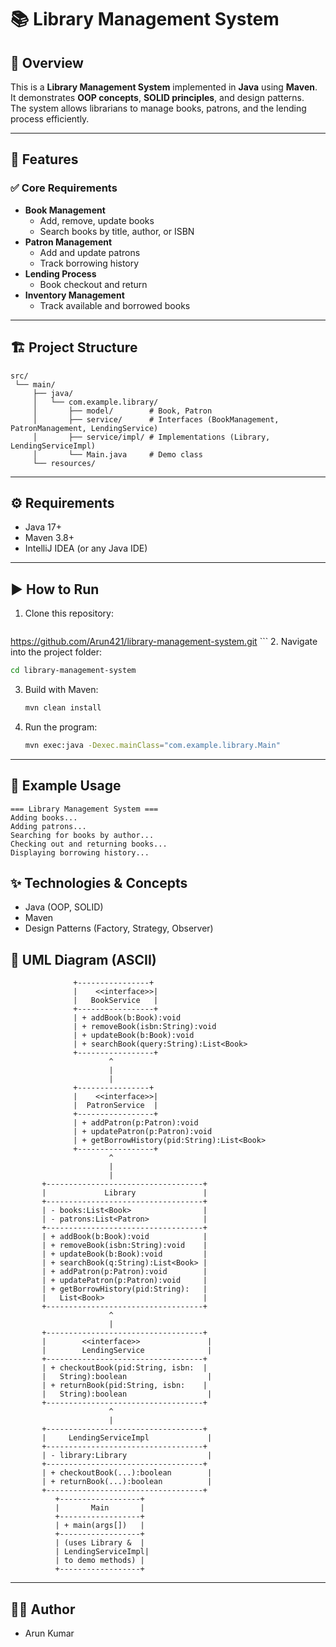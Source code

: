 # 📚 Library Management System

## 📌 Overview
This is a **Library Management System** implemented in **Java** using **Maven**.  
It demonstrates **OOP concepts**, **SOLID principles**, and design patterns.  
The system allows librarians to manage books, patrons, and the lending process efficiently.

---

## 🚀 Features
### ✅ Core Requirements
- **Book Management**
  - Add, remove, update books
  - Search books by title, author, or ISBN
- **Patron Management**
  - Add and update patrons
  - Track borrowing history
- **Lending Process**
  - Book checkout and return
- **Inventory Management**
  - Track available and borrowed books

---

## 🏗 Project Structure
```
src/
 └── main/
     ├── java/
     │   └── com.example.library/
     │       ├── model/        # Book, Patron
     │       ├── service/      # Interfaces (BookManagement, PatronManagement, LendingService)
     │       ├── service/impl/ # Implementations (Library, LendingServiceImpl)
     │       └── Main.java     # Demo class
     └── resources/
```

---

## ⚙️ Requirements
- Java 17+
- Maven 3.8+
- IntelliJ IDEA (or any Java IDE)

---

## ▶️ How to Run
1. Clone this repository:
   ```bash
https://github.com/Arun421/library-management-system.git   ```
2. Navigate into the project folder:
   ```bash
   cd library-management-system
   ```
3. Build with Maven:
   ```bash
   mvn clean install
   ```
4. Run the program:
   ```bash
   mvn exec:java -Dexec.mainClass="com.example.library.Main"
   ```

---

## 🧪 Example Usage
```text
=== Library Management System ===
Adding books...
Adding patrons...
Searching for books by author...
Checking out and returning books...
Displaying borrowing history...
```

## ✨ Technologies & Concepts
- Java (OOP, SOLID)
- Maven
- Design Patterns (Factory, Strategy, Observer)

## 📖 UML Diagram (ASCII)
                  +----------------+
                  |    <<interface>>|
                  |   BookService   |
                  +-----------------+
                  | + addBook(b:Book):void
                  | + removeBook(isbn:String):void
                  | + updateBook(b:Book):void
                  | + searchBook(query:String):List<Book>
                  +-----------------+
                          ^
                          |
                          |
                  +----------------+
                  |    <<interface>>|
                  |  PatronService  |
                  +-----------------+
                  | + addPatron(p:Patron):void
                  | + updatePatron(p:Patron):void
                  | + getBorrowHistory(pid:String):List<Book>
                  +-----------------+
                          ^
                          |
                          |
           +-----------------------------------+
           |             Library               |
           +-----------------------------------+
           | - books:List<Book>                |
           | - patrons:List<Patron>            |
           +-----------------------------------+
           | + addBook(b:Book):void            |
           | + removeBook(isbn:String):void    |
           | + updateBook(b:Book):void         |
           | + searchBook(q:String):List<Book> |
           | + addPatron(p:Patron):void        |
           | + updatePatron(p:Patron):void     |
           | + getBorrowHistory(pid:String):   |
           |   List<Book>                      |
           +-----------------------------------+
                          ^
                          |
           +-----------------------------------+
           |        <<interface>>               |
           |        LendingService              |
           +-----------------------------------+
           | + checkoutBook(pid:String, isbn:  |
           |   String):boolean                  |
           | + returnBook(pid:String, isbn:    |
           |   String):boolean                  |
           +-----------------------------------+
                          ^
                          |
           +-----------------------------------+
           |     LendingServiceImpl             |
           +-----------------------------------+
           | - library:Library                  |
           +-----------------------------------+
           | + checkoutBook(...):boolean        |
           | + returnBook(...):boolean          |
           +-----------------------------------+
              +------------------+
              |       Main       |
              +------------------+
              | + main(args[])   |
              +------------------+
              | (uses Library &  |
              | LendingServiceImpl|
              | to demo methods) |
              +------------------+

---

## 👨‍💻 Author
- Arun Kumar
